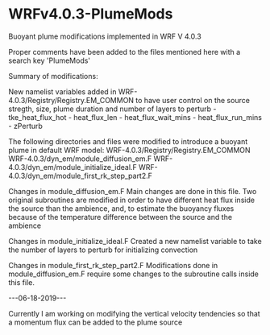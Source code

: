 # WRFv4.0.3-PlumeMods
Buoyant plume modifications implemented in WRF V 4.0.3

Proper comments have been added to the files mentioned here with a search key 'PlumeMods'

Summary of modifications:

New namelist variables added in WRF-4.0.3/Registry/Registry.EM_COMMON to have user control on the source stregth, size, plume duration and number of layers to perturb
      - tke_heat_flux_hot
      - heat_flux_len
      - heat_flux_wait_mins
      - heat_flux_run_mins
      - zPerturb

The following directories and files were modified to introduce a buoyant plume in default WRF model: 
      WRF-4.0.3/Registry/Registry.EM_COMMON
      WRF-4.0.3/dyn_em/module_diffusion_em.F
      WRF-4.0.3/dyn_em/module_initialize_ideal.F
      WRF-4.0.3/dyn_em/module_first_rk_step_part2.F

Changes in module_diffusion_em.F
  Main changes are done in this file. Two original subroutines are modified in order to have different heat flux inside the source than the ambience, and, to estimate the buoyancy fluxes because of the temperature difference between the source and the ambience

Changes in module_initialize_ideal.F
  Created a new namelist variable to take the number of layers to perturb for initializing convection 

Changes in module_first_rk_step_part2.F
  Modifications done in module_diffusion_em.F require some changes to the subroutine calls inside this file. 

---06-18-2019---

Currently I am working on modifying the vertical velocity tendencies so that a momentum flux can be added to the plume source

